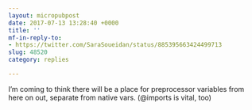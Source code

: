 ```yaml
---
layout: micropubpost
date: 2017-07-13 13:28:40 +0000
title: ''
mf-in-reply-to:
- https://twitter.com/SaraSoueidan/status/885395663424499713
slug: 48520
category: replies

---
```

I’m coming to think there will be a place for preprocessor variables from here on out, separate from native vars. (@imports is vital, too)
